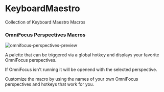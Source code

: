 KeyboardMaestro
===============

Collection of Keyboard Maestro Macros

### OmniFocus Perspectives Macros

![omnifocus-perspectives-preview](http://cl.ly/LwAM/omnifocus-perspectives-preview.jpg)

A palette that can be triggered via a global hotkey and displays your favorite OmniFocus perspectives.

If OmniFocus isn't running it will be openend with the selected perspective.

Customize the macro by using the names of your own OmniFocus perspectives and hotkeys that work for you.